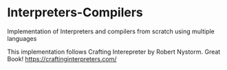 # Interpreters-Compilers
Implementation of Interpreters and compilers from scratch using multiple languages

This implementation follows Crafting Interepreter by Robert Nystorm. Great Book!
https://craftinginterpreters.com/
